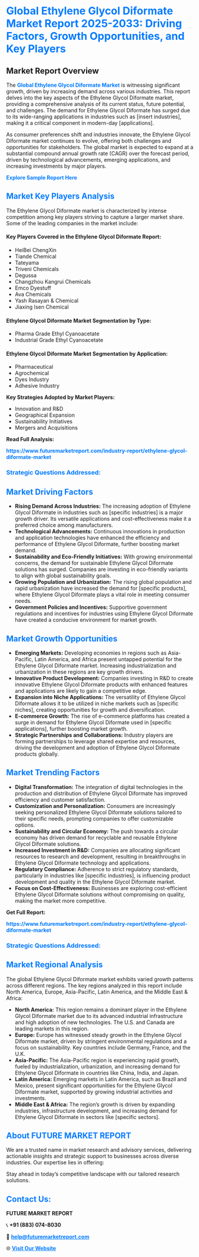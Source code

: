 <h1 style="color: #007BFF;">Global Ethylene Glycol Diformate Market Report 2025-2033: Driving Factors, Growth Opportunities, and Key Players</h1>

<section id="overview">
<h2>Market Report Overview</h2>
<p>The <a href="https://www.futuremarketreport.com/industry-report/ethylene-glycol-diformate-market" style="color: #007BFF; text-decoration: none;"><strong>Global Ethylene Glycol Diformate Market</strong></a> is witnessing significant growth, driven by increasing demand across various industries. This report delves into the key aspects of the Ethylene Glycol Diformate market, providing a comprehensive analysis of its current status, future potential, and challenges. The demand for Ethylene Glycol Diformate has surged due to its wide-ranging applications in industries such as [insert industries], making it a critical component in modern-day [applications].</p>
<p>As consumer preferences shift and industries innovate, the Ethylene Glycol Diformate market continues to evolve, offering both challenges and opportunities for stakeholders. The global market is expected to expand at a substantial compound annual growth rate (CAGR) over the forecast period, driven by technological advancements, emerging applications, and increasing investments by major players.</p>
</section>

<section id="overview">
<p><a href="https://www.futuremarketreport.com/request-sample/reportId=32387" style="color: #007BFF; text-decoration: none;"><strong>Explore Sample Report Here</strong></a></p>
</section>

<section id="key-players">
<h2 style="color: #007BFF;">Market Key Players Analysis</h2>
<p>The Ethylene Glycol Diformate market is characterized by intense competition among key players striving to capture a larger market share. Some of the leading companies in the market include:</p>
<h4>Key Players Covered in the Ethylene Glycol Diformate Report:</h4>
<ul><li>HeiBei ChengXin</li><li>Tiande Chemical</li><li>Tateyama</li><li>Triveni Chemicals</li><li>Degussa</li><li>Changzhou Kangrui Chemicals</li><li>Emco Dyestuff</li><li>Ava Chemicals</li><li>Yash Rasayan &amp; Chemical</li><li>Jiaxing Isen Chemical</li></ul>
<h4>Ethylene Glycol Diformate Market Segmentation by Type:</h4>
<ul><li>Pharma Grade Ethyl Cyanoacetate</li><li>Industrial Grade Ethyl Cyanoacetate</li></ul>

<h4>Ethylene Glycol Diformate Market Segmentation by Application:</h4>
<ul><li>Pharmaceutical</li><li>Agrochemical</li><li>Dyes Industry</li><li>Adhesive Industry</li></ul>
<p><strong>Key Strategies Adopted by Market Players:</strong></p>
<ul>
<li>Innovation and R&D</li>
<li>Geographical Expansion</li>
<li>Sustainability Initiatives</li>
<li>Mergers and Acquisitions</li>
</ul>
</section>

<section>
<p><strong>Read Full Analysis: </strong></p><a href="https://www.futuremarketreport.com/industry-report/ethylene-glycol-diformate-market" style="color: #007BFF; text-decoration: none;"><strong>https://www.futuremarketreport.com/industry-report/ethylene-glycol-diformate-market</strong></a>
<h3 style="color: #007BFF;">Strategic Questions Addressed:</h3>
</section>

<section id="driving-factors">
<h2 style="color: #007BFF;">Market Driving Factors</h2>
<ul>
<li><strong>Rising Demand Across Industries:</strong> The increasing adoption of Ethylene Glycol Diformate in industries such as [specific industries] is a major growth driver. Its versatile applications and cost-effectiveness make it a preferred choice among manufacturers.</li>
<li><strong>Technological Advancements:</strong> Continuous innovations in production and application technologies have enhanced the efficiency and performance of Ethylene Glycol Diformate, further boosting market demand.</li>
<li><strong>Sustainability and Eco-Friendly Initiatives:</strong> With growing environmental concerns, the demand for sustainable Ethylene Glycol Diformate solutions has surged. Companies are investing in eco-friendly variants to align with global sustainability goals.</li>
<li><strong>Growing Population and Urbanization:</strong> The rising global population and rapid urbanization have increased the demand for [specific products], where Ethylene Glycol Diformate plays a vital role in meeting consumer needs.</li>
<li><strong>Government Policies and Incentives:</strong> Supportive government regulations and incentives for industries using Ethylene Glycol Diformate have created a conducive environment for market growth.</li>
</ul>
</section>

<section id="growth-opportunities">
<h2 style="color: #007BFF;">Market Growth Opportunities</h2>
<ul>
<li><strong>Emerging Markets:</strong> Developing economies in regions such as Asia-Pacific, Latin America, and Africa present untapped potential for the Ethylene Glycol Diformate market. Increasing industrialization and urbanization in these regions are key growth drivers.</li>
<li><strong>Innovative Product Development:</strong> Companies investing in R&D to create innovative Ethylene Glycol Diformate products with enhanced features and applications are likely to gain a competitive edge.</li>
<li><strong>Expansion into Niche Applications:</strong> The versatility of Ethylene Glycol Diformate allows it to be utilized in niche markets such as [specific niches], creating opportunities for growth and diversification.</li>
<li><strong>E-commerce Growth:</strong> The rise of e-commerce platforms has created a surge in demand for Ethylene Glycol Diformate used in [specific applications], further boosting market growth.</li>
<li><strong>Strategic Partnerships and Collaborations:</strong> Industry players are forming partnerships to leverage shared expertise and resources, driving the development and adoption of Ethylene Glycol Diformate products globally.</li>
</ul>
</section>

<section id="trending-factors">
<h2 style="color: #007BFF;">Market Trending Factors</h2>
<ul>
<li><strong>Digital Transformation:</strong> The integration of digital technologies in the production and distribution of Ethylene Glycol Diformate has improved efficiency and customer satisfaction.</li>
<li><strong>Customization and Personalization:</strong> Consumers are increasingly seeking personalized Ethylene Glycol Diformate solutions tailored to their specific needs, prompting companies to offer customizable options.</li>
<li><strong>Sustainability and Circular Economy:</strong> The push towards a circular economy has driven demand for recyclable and reusable Ethylene Glycol Diformate solutions.</li>
<li><strong>Increased Investment in R&D:</strong> Companies are allocating significant resources to research and development, resulting in breakthroughs in Ethylene Glycol Diformate technology and applications.</li>
<li><strong>Regulatory Compliance:</strong> Adherence to strict regulatory standards, particularly in industries like [specific industries], is influencing product development and quality in the Ethylene Glycol Diformate market.</li>
<li><strong>Focus on Cost-Effectiveness:</strong> Businesses are exploring cost-efficient Ethylene Glycol Diformate solutions without compromising on quality, making the market more competitive.</li>
</ul>
</section>

<section>
<p><strong>Get Full Report: </strong></p><a href="https://www.futuremarketreport.com/industry-report/ethylene-glycol-diformate-market" style="color: #007BFF; text-decoration: none;"><strong>https://www.futuremarketreport.com/industry-report/ethylene-glycol-diformate-market</strong></a>
<h3 style="color: #007BFF;">Strategic Questions Addressed:</h3>
</section>


<section id="regional-analysis">
<h2 style="color: #007BFF;">Market Regional Analysis</h2>
<p>The global Ethylene Glycol Diformate market exhibits varied growth patterns across different regions. The key regions analyzed in this report include North America, Europe, Asia-Pacific, Latin America, and the Middle East & Africa:</p>
<ul>
<li><strong>North America:</strong> This region remains a dominant player in the Ethylene Glycol Diformate market due to its advanced industrial infrastructure and high adoption of new technologies. The U.S. and Canada are leading markets in this region.</li>
<li><strong>Europe:</strong> Europe has witnessed steady growth in the Ethylene Glycol Diformate market, driven by stringent environmental regulations and a focus on sustainability. Key countries include Germany, France, and the U.K.</li>
<li><strong>Asia-Pacific:</strong> The Asia-Pacific region is experiencing rapid growth, fueled by industrialization, urbanization, and increasing demand for Ethylene Glycol Diformate in countries like China, India, and Japan.</li>
<li><strong>Latin America:</strong> Emerging markets in Latin America, such as Brazil and Mexico, present significant opportunities for the Ethylene Glycol Diformate market, supported by growing industrial activities and investments.</li>
<li><strong>Middle East & Africa:</strong> The region’s growth is driven by expanding industries, infrastructure development, and increasing demand for Ethylene Glycol Diformate in sectors like [specific sectors].</li>
</ul>
</section>

<footer>
<h2 style="color: #007BFF;">About FUTURE MARKET REPORT</h2>
<p>We are a trusted name in market research and advisory services, delivering actionable insights and strategic support to businesses across diverse industries. Our expertise lies in offering:</p>

<p>Stay ahead in today’s competitive landscape with our tailored research solutions.</p>

<h2 style="color: #007BFF;">Contact Us:</h2>
<p><strong>FUTURE MARKET REPORT</strong></p>
<p>📞 <strong>+91 (883) 074-8030</strong></p>
<p>📧 <strong><a href="mailto:help@futuremarketreport.com" style="color: #007BFF;">help@futuremarketreport.com</a></strong></p>
<p>🌐 <strong><a href="https://www.futuremarketreport.com/" style="color: #007BFF;">Visit Our Website</a></strong></p>
</footer>